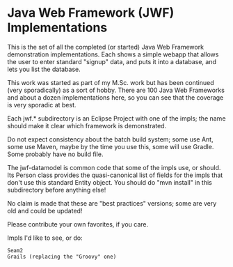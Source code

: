 Java Web Framework (JWF) Implementations
========================================

This is the set of all the completed (or started) Java Web Framework
demonstration implementations. Each shows a simple webapp that
allows the user to enter standard "signup" data, and puts it
into a database, and lets you list the database.

This work was started as part of my M.Sc. work but has been continued
(very sporadically) as a sort of hobby.  There are 100 Java Web
Frameworks and about a dozen implementations here, so you can see
that the coverage is very sporadic at best.

Each jwf.* subdirectory is an Eclipse Project with one of the impls;
the name should make it clear which framework is demonstrated.

Do not expect consistency about the batch build system; some use Ant,
some use Maven, maybe by the time you use this, some will use Gradle.
Some probably have no build file.

The jwf-datamodel is common code that some of the impls use, or should.
Its Person class provides the quasi-canonical list of fields for
the impls that don't use this standard Entity object.
You should do "mvn install" in this subdirectory before anything else!

No claim is made that these are "best practices" versions;
some are very old and could be updated!

Please contribute your own favorites, if you care.

Impls I'd like to see, or do:

	Seam2
	Grails (replacing the "Groovy" one)
